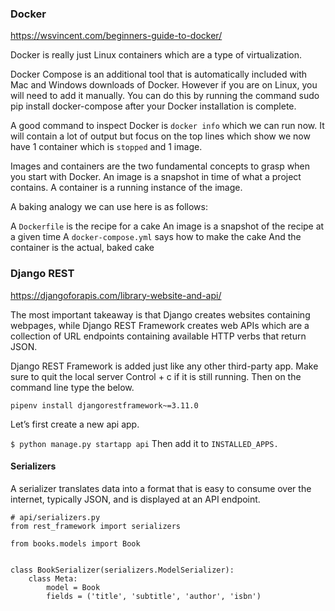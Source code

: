 ### Docker

https://wsvincent.com/beginners-guide-to-docker/

Docker is really just Linux containers which are a type of virtualization.

Docker Compose is an additional tool that is automatically included with Mac and Windows downloads of Docker. However if you are on Linux, you will need to add it manually. You can do this by running the command sudo pip install docker-compose after your Docker installation is complete.

A good command to inspect Docker is `docker info` which we can run now. It will contain a lot of output but focus on the top lines which show we now have 1 container which is `stopped` and 1 image.

Images and containers are the two fundamental concepts to grasp when you start with Docker. An image is a snapshot in time of what a project contains. A container is a running instance of the image.

A baking analogy we can use here is as follows:

A `Dockerfile` is the recipe for a cake
An image is a snapshot of the recipe at a given time
A `docker-compose.yml` says how to make the cake
And the container is the actual, baked cake


### Django REST

https://djangoforapis.com/library-website-and-api/

The most important takeaway is that Django creates websites containing webpages, while Django REST Framework creates web APIs which are a collection of URL endpoints containing available HTTP verbs that return JSON.

Django REST Framework is added just like any other third-party app. Make sure to quit the local server Control + c if it is still running. Then on the command line type the below.

`pipenv install djangorestframework~=3.11.0`

Let’s first create a new api app.

`$ python manage.py startapp api`
Then add it to `INSTALLED_APPS.`

#### Serializers
A serializer translates data into a format that is easy to consume over the internet, typically JSON, and is displayed at an API endpoint.

```
# api/serializers.py
from rest_framework import serializers

from books.models import Book


class BookSerializer(serializers.ModelSerializer):
    class Meta:
        model = Book
        fields = ('title', 'subtitle', 'author', 'isbn')
```
     
       

